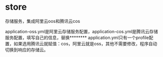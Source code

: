 # store
存储服务，集成阿里云oos和腾讯云cos

application-oss.yml是阿里云存储服务配置，application-cos.yml是腾讯云存储服务配置，填写自己的信息，替换********
application.yml只有一个profile配置，如果选用腾讯云就赋值：cos，阿里云就是oss，其他不需要修改，程序自动切换到响应的存储云。
